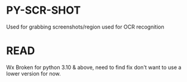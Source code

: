 # PY-SCR-SHOT
Used for grabbing screenshots/region used for OCR recognition 

# READ
Wx Broken for python 3.10 & above, need to find fix don't want to use a lower version for now.

